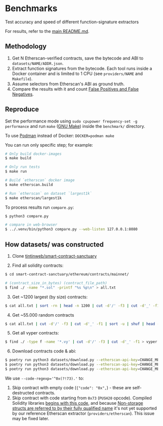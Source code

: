 # Benchmarks

Test accuracy and speed of different function-signature extractors

For results, refer to the [main README.md](../README.md#Benchmark).

## Methodology
1. Get N Etherscan-verified contracts, save the bytecode and ABI to `datasets/NAME/ADDR.json`.
2. Extract function signatures from the bytecode. Each tool runs inside a Docker container and is limited to 1 CPU (see `providers/NAME` and `Makefile`).
3. Assume selectors from Etherscan's ABI as ground truth.
4. Compare the results with it and count [False Positives and False Negatives](https://en.wikipedia.org/wiki/False_positives_and_false_negatives).

## Reproduce
Set the performance mode using `sudo cpupower frequency-set -g performance` and run `make` ([GNU Make](https://www.gnu.org/software/make/)) inside the `benchmark/` directory.

To use [Podman](https://podman.io/) instead of Docker: `DOCKER=podman make`


You can run only specific step; for example:
```sh
# Only build docker-images
$ make build

# Only run tests
$ make run

# Build `etherscan` docker image
$ make etherscan.build

# Run `etherscan` on dataset `largest1k`
$ make etherscan/largest1k
```

To process results run `compare.py`:
```sh
$ python3 compare.py

# compare in web-browser
$ ../.venv/bin/python3 compare.py --web-listen 127.0.0.1:8080 
```


## How datasets/ was constructed

1. Clone [tintinweb/smart-contract-sanctuary](https://github.com/tintinweb/smart-contract-sanctuary)

2. Find all solidity contracts:
```sh
$ cd smart-contract-sanctuary/ethereum/contracts/mainnet/

# (contract_size_in_bytes) (contract_file_path)
$ find ./ -name "*.sol" -printf "%s %p\n" > all.txt
```

3. Get ~1200 largest (by size) contracts:
```sh
$ cat all.txt | sort -rn | head -n 1200 | cut -d'/' -f3 | cut -d'_' -f1 > top.txt
```

4. Get ~55.000 random contracts
```sh
$ cat all.txt | cut -d'/' -f3 | cut -d'_' -f1 | sort -u | shuf | head -n 55000 > random.txt
```

5. Get all vyper contracts:
```sh
$ find ./ -type f -name '*.vy' | cut -d'/' -f3 | cut -d'_' -f1 > vyper.txt
```

6. Download contracts code & abi:
```sh
$ poetry run python3 datasets/download.py --etherscan-api-key=CHANGE_ME --addrs-list=top.txt --out-dir=datasets/largest_1k --limit=1000 --code-regexp='^0x(?!73).'
$ poetry run python3 datasets/download.py --etherscan-api-key=CHANGE_ME --addrs-list=random.txt --out-dir=datasets/random_10k --limit=10000 --code-regexp='^0x(?!73).'
$ poetry run python3 datasets/download.py --etherscan-api-key=CHANGE_ME --addrs-list=vyper.txt --out-dir=datasets/vyper --code-regexp='^0x(?!73).'
```

We use `--code-regexp='^0x(?!73).'` to:
1. Skip contract with empty code (`{"code": "0x",`) - these are self-destructed contracts.
2. Skip contract with code starting from `0x73` (`PUSH20` opcode).
Compiled Solidity libraries [begins with this code](https://docs.soliditylang.org/en/v0.8.23/contracts.html#call-protection-for-libraries), and because [Non-storage structs are referred to by their fully qualified name](https://docs.soliditylang.org/en/v0.8.23/contracts.html#function-signatures-and-selectors-in-libraries) it's not yet supported by our reference Etherscan extractor (`providers/etherscan`). This issue may be fixed later.
